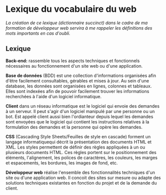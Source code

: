 # Lexique du vocabulaire du web

*La création de ce lexique (dictionnaire succinct) dans le cadre de ma formation de développeur web servira à me rappeler les définitions des mots importants en cas d'oubli.*

## Lexique

**Back-end:** rassemble tous les aspects techniques et fonctionnels nécessaires au fonctionnement d'un site web ou d'une application.

**Base de données** (BDD) est une collection d'informations organisées afin d'être facilement consultables, gérables et mises à jour. Au sein d'une database, les données sont organisées en lignes, colonnes et tableaux. Elles sont indexées afin de pouvoir facilement trouver les informations recherchées à l'aide d'un logiciel informatique.

**Client** dans un réseau informatique est le logiciel qui envoie des demandes à un serveur. Il peut s'agir d'un logiciel manipulé par une personne ou un bot. Est appelé client aussi bien l'ordianteur depuis lequel les demandes sont envoyées que le logiciel qui contient les instructions relatives à la formulation des demandes et la personne qui opère les demandes.

**CSS** (Cascading Style Sheets/Feuilles de style en cascade) forment un langage informatiquequi décrit la présentation des documents HTML et XML. Les styles permettent de définir des règles appliquées à un ou plusieurs documents HTML. Ces règles portent sur le positionnement des éléments, l'alignement, les polices de caractères, les couleurs, les marges et espacements, les bordures, les images de fond, etc.

**Développeur web** réalise l'ensemble des fonctionnalités techniques d'un site ou d'une application web. Il concoit des sites sur mesure ou adapte des solutions techniques existantes en fonction du projet et de la demande du client.



